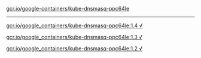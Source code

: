 [gcr.io/google-containers/kube-dnsmasq-ppc64le](https://hub.docker.com/r/sqeven/kube-dnsmasq-ppc64le/tags/) 

----
[gcr.io/google_containers/kube-dnsmasq-ppc64le:1.4 √](https://hub.docker.com/r/sqeven/kube-dnsmasq-ppc64le/tags/)

[gcr.io/google_containers/kube-dnsmasq-ppc64le:1.3 √](https://hub.docker.com/r/sqeven/kube-dnsmasq-ppc64le/tags/)

[gcr.io/google_containers/kube-dnsmasq-ppc64le:1.2 √](https://hub.docker.com/r/sqeven/kube-dnsmasq-ppc64le/tags/)

